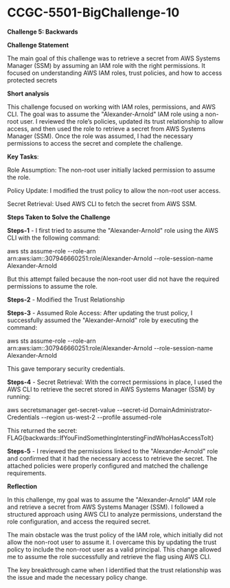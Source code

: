 # CCGC-5501-BigChallenge-10

**Challenge 5: Backwards**

**Challenge Statement**

The main goal of this challenge was to retrieve a secret from AWS Systems Manager (SSM) by assuming an IAM role with the right permissions. It focused on understanding AWS IAM roles, trust policies, and how to access protected secrets

**Short analysis**

This challenge focused on working with IAM roles, permissions, and AWS CLI. The goal was to assume the "Alexander-Arnold" IAM role using a non-root user. I reviewed the role’s policies, updated its trust relationship to allow access, and then used the role to retrieve a secret from AWS Systems Manager (SSM). Once the role was assumed, I had the necessary permissions to access the secret and complete the challenge.

**Key Tasks**:

Role Assumption: The non-root user initially lacked permission to assume the role.

Policy Update: I modified the trust policy to allow the non-root user access.

Secret Retrieval: Used AWS CLI to fetch the secret from AWS SSM.


**Steps Taken to Solve the Challenge**

**Steps-1** - I first tried to assume the "Alexander-Arnold" role using the AWS CLI with the following command:

  aws sts assume-role --role-arn arn:aws:iam::307946660251:role/Alexander-Arnold --role-session-name Alexander-Arnold

But this attempt failed because the non-root user did not have the required permissions to assume the role.

**Steps-2** - Modified the Trust Relationship

**Steps-3** - Assumed Role Access: After updating the trust policy, I successfully assumed the "Alexander-Arnold" role by executing the command: 

  aws sts assume-role --role-arn arn:aws:iam::307946660251:role/Alexander-Arnold --role-session-name Alexander-Arnold
  
This gave temporary security credentials.

**Steps-4** - Secret Retrieval: With the correct permissions in place, I used the AWS CLI to retrieve the secret stored in AWS Systems Manager (SSM) by running: 

 aws secretsmanager get-secret-value --secret-id DomainAdministrator-Credentials --region us-west-2 --profile assumed-role
 
This returned the secret: 
    FLAG{backwards::IfYouFindSomethingInterstingFindWhoHasAccessToIt}

**Steps-5** - I reviewed the permissions linked to the "Alexander-Arnold" role and confirmed that it had the necessary access to retrieve the secret. The attached policies were properly configured and matched the challenge requirements.

**Reflection**

In this challenge, my goal was to assume the "Alexander-Arnold" IAM role and retrieve a secret from AWS Systems Manager (SSM). I followed a structured approach using AWS CLI to analyze permissions, understand the role configuration, and access the required secret.

The main obstacle was the trust policy of the IAM role, which initially did not allow the non-root user to assume it. I overcame this by updating the trust policy to include the non-root user as a valid principal. This change allowed me to assume the role successfully and retrieve the flag using AWS CLI.

The key breakthrough came when I identified that the trust relationship was the issue and made the necessary policy change.
